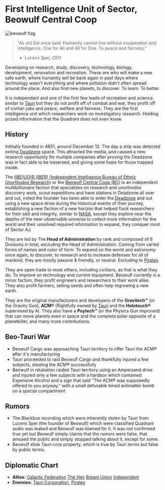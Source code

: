 # First Intelligence Unit of Sector, Beowulf Central Coop

![beowulf flag](https://user-images.githubusercontent.com/121211676/209128428-6fad4507-e92a-4416-ab3b-08b49cb79847.png)

>"As old Sol once said: Humanity cannot live without cooperation and intelligence, One for All and All for One. To peace and fairness."
> - *Lucens Spei, CEO*

Developing on research, study, discovery, technology, biology, development, renovation and recreation.
These are who will make a new safe earth, where humanity will be back again in past days where technology wasn't everything and where pollution didn't often spread around the place. And also find new planets, to discover. To learn. To better.

It is independant and one of the first few leads of recreation and science, similar to [Tauri](https://just-a-unity-dev.github.io/sector/factions/tauri) but they do not profit off of combat and war, they profit off of civilian jobs and peace, welfare and fairness. They are the first intelligence unit which researchers work on investigatory research. Holding prized information that the Quadrant does not even know.

## History

Intitially founded in 4851, around December 12. The day a ship was detected exiting [Deadzone](https://just-a-unity-dev.github.io/sector/sectors/outer/deadzone) space. This attracted the media, and caused a new research opportunity for multiple companies after proving the Deadzone was in fact able to be traversed, and giving some hope for those trapped inside.

The [IIBE(UO)R (IBER) (Independent Intelligence Bureau of Ethnic Unorthodox Research)](https://just-a-unity-dev.github.io/sector/factions/minor/beowulf) or the [Beowulf Central Coop (BC)](https://just-a-unity-dev.github.io/sector/factions/minor/beowulf) is an independent multibillionaire faction that specializes on research and unorthodox discovery work, scout expeditions and have stations in Deadzone all over and out, noted the founder has been able to enter the [Deadzone](https://just-a-unity-dev.github.io/sector/sectors/outer/deadzone) and out using a new space drive during the historical events of their journey, establishing a new faction of a new horizon that helped flock researchers for their skill and integrity, similar to [NASA](https://en.wikipedia.org/wiki/NASA), except they explore near the depths of the near-observable universe to collect more information for the world and their unsolved required information to expand, they conquer most of Sector AJ.

They are led by The **Head of Administration** by rank and composed of 6 Divisions in total, excluding the Head of Administration. Coming from varied forms of names and color of form. To expand on the world and astronomy once again, to discover, to research and to increase defenses for all of mankind, they are mostly passive & friendly, or neutral. Excluding to [Pirates](https://just-a-unity-dev.github.io/sector/factions/pirates).

They are open trade to most others, including civilians, as that is what they do. To improve on technology and current equipment. Beowulf currently is a minor faction, they profit engineers and researchers to their work alike. They also profit farmers, selling seeds and often help regrowing a new earth.

They are the original manufacturers and developers of the **Gravitech™** (or the Gravity Gun), **ACM®** (Rightfully owned by [Tauri](https://just-a-unity-dev.github.io/sector/factions/tauri) and the **Holotouch®** supervised by AI. They also have a **Psytech™** (or the Physics Gun improved) that can move planets even in space and the complete polar opposite of a planetkiller, and many more contributions.

## Beo-Tauri War

- Beowulf Cargo was approaching Tauri territory to offer Tauri the ACM® after it's manufacturing
- Tauri proceeded to raid Beowulf Cargo and thankfully injured a few subjects, stealing the ACM® successfully
- Beowulf in retaliation raided Tauri territory using an Ampersand drive and injured only a few subjects with a hardbox which contained Expensive Alcohol and a sign that said "The ACM® was supposedly offered to you anyway." with a small defusable timed antimatter bomb on a special compartment

## Rumors

- The Blackbox recording which were inherently stolen by Tauri from Lucens Spei (the founder of Beowulf) which were classified Quadrant audio was leaked and Beowulf was blamed for it. It was not confirmed true yet but Beowulf simply claims that the rumors were false, that amused the public and simply stopped talking about it, except for some.
- Beowulf stole Tauri corp property, which is true by Tauri terms but false by public terms.

## Diplomatic Chart

- **Allies:** [Galactic Federation](https://just-a-unity-dev.github.io/sector/factions/federation) [The Heir](https://just-a-unity-dev.github.io/sector/factions/heir) [Botani Union](https://just-a-unity-dev.github.io/sector/factions/botani) [Independent](https://just-a-unity-dev.github.io/sector/factions/minor/independent)
- **Enemies:** [Tauri Corporation](https://just-a-unity-dev.github.io/sector/factions/tauri), [Pirates](https://just-a-unity-dev.github.io/sector/factions/pirates)
